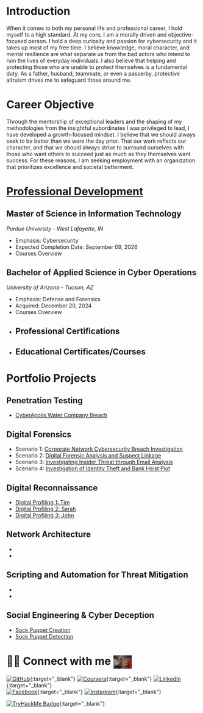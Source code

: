 # Introduction
When it comes to both my personal life and professional career, I hold myself to a high standard. At my core, I am a morally driven and objective-focused person. I hold a deep curiosity and passion for cybersecurity and it takes up most of my free time. I believe knowledge, moral character, and mental resilience are what separate us from the bad actors who intend to ruin the lives of everyday individuals. I also believe that helping and protecting those who are unable to protect themselves is a fundamental duty. As a father, husband, teammate, or even a passerby, protective altruism drives me to safeguard those around me.

# Career Objective
Through the mentorship of exceptional leaders and the shaping of my methodologies from the insightful subordinates I was privileged to lead, I have developed a growth-focused mindset. I believe that we should always seek to be better than we were the day prior. That our work reflects our character, and that we should always strive to surround ourselves with those who want others to succeed just as much as they themselves want success. For these reasons, I am seeking employment with an organization that prioritizes excellence and societal betterment.

# [Professional Development](Projects/Education.md)
## Master of Science in Information Technology <br/>
*Purdue University - West Lafayette, IN*
  - Emphasis: Cybersecurity
  - Expected Completion Date: September 09, 2026
  - Courses Overview
## Bachelor of Applied Science in Cyber Operations <br />
*University of Arizona - Tucson, AZ*
  - Emphasis: Defense and Forensics
  - Acquired: December 20, 2024
  - Courses Overview
- ## Professional Certifications
- ## Educational Certificates/Courses

# Portfolio Projects
## Penetration Testing
- [CyberApolis Water Company Breach](Projects/Pen-Testing/Water-Company.html)

## Digital Forensics
- Scenario 1: [Corporate Network Cybersecurity Breach Investigation](Projects/Forensics/scenario-1.md)
- Scenario 2: [Digital Forensic Analysis and Suspect Linkage](Projects/Forensics/scenario-2.md)
- Scenario 3: [Investigating Insider Threat through Email Analysis](Projects/Forensics/scenario-3.md)
- Scenario 4: [Investigation of Identity Theft and Bank Heist Plot](Projects/Forensics/scenario-4.md)

## Digital Reconnaissance
- [Digital Profiling 1: Tim](Projects/Deception/tim.md)
- [Digital Profiling 2: Sarah](Projects/Deception/sarah.md)
- [Digital Profiling 3: John](Projects/Deception/john.md)

## Network Architecture
- [](Projects/Network/scenario-1.md)
- [](Projects/Network/.md)

## Scripting and Automation for Threat Mitigation
- [](Projects/Script/.md)
- [](Projects/Script/.md)

## Social Engineering & Cyber Deception
- [Sock Puppet Creation](Projects/Deception/create.md)
- [Sock Puppet Detection](Projects/Deception/detect.md)


# 🤜🤛 Connect with me  <img src="assets/img/Epic-Hand-Shake.png" alt="Epic Hand Shake" height="300" style="height: 35px; width: auto; vertical-align: -10px;"/>


[![GitHub](https://img.shields.io/badge/github-%23121011.svg?style=for-the-badge&logo=github&logoColor=white)](https://github.com/BreachOpen/Chas-Riley){:target="_blank"} 
[![Coursera](https://img.shields.io/badge/Coursera-%230056D2.svg?style=for-the-badge&logo=Coursera&logoColor=white)](https://www.coursera.org/learner/cr0351){:target="_blank"} 
[![LinkedIn](https://img.shields.io/badge/linkedin-%230077B5.svg?style=for-the-badge&logo=linkedin&logoColor=white)](https://linkedin.com/in/chas-riley){:target="_blank"} <br>
[![Facebook](https://img.shields.io/badge/Facebook-%231877F2.svg?style=for-the-badge&logo=Facebook&logoColor=white)](https://www.facebook.com/CR0351/){:target="_blank"} 
[![Instagram](https://img.shields.io/badge/Instagram-%23E4405F.svg?style=for-the-badge&logo=Instagram&logoColor=white)](https://www.instagram.com/rezy0351/){:target="_blank"}

[<img src="https://tryhackme-badges.s3.amazonaws.com/c0351.png" alt="TryHackMe Badge" height="110"/>](https://tryhackme.com/p/yourprofile){:target="_blank"}
